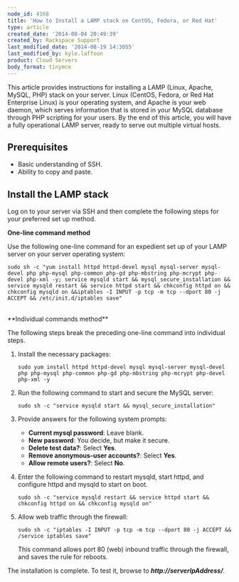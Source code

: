 ```yaml
---
node_id: 4168
title: 'How to Install a LAMP stack on CentOS, Fedora, or Red Hat'
type: article
created_date: '2014-08-04 20:49:39'
created_by: Rackspace Support
last_modified_date: '2014-08-19 14:3055'
last_modified_by: kyle.laffoon
product: Cloud Servers
body_format: tinymce
---
```


This article provides instructions for installing a LAMP (Linux, Apache,
MySQL, PHP) stack on your server. Linux (CentOS, Fedora, or Red Hat
Enterprise Linux) is your operating system, and Apache is your web
daemon, which serves information that is stored in your MySQL database
through PHP scripting for your users. By the end of this article, you
will have a fully operational LAMP server, ready to serve out multiple
virtual hosts.

Prerequisites
-------------

-   Basic understanding of SSH.
-   Ability to copy and paste.

Install the LAMP stack
----------------------

Log on to your server via SSH and then complete the following steps for
your preferred set up method.

**One-line command method**

Use the following one-line command for an expedient set up of your LAMP
server on your server operating system:

    sudo sh -c "yum install httpd httpd-devel mysql mysql-server mysql-devel php php-mysql php-common php-gd php-mbstring php-mcrypt php-devel php-xml -y; service mysqld start && mysql_secure_installation && service mysqld restart && service httpd start && chkconfig httpd on && chkconfig mysqld on &&iptables -I INPUT -p tcp -m tcp --dport 80 -j ACCEPT && /etc/init.d/iptables save"

<br>
**Individual commands method**

The following steps break the preceding one-line command into individual
steps.

1.  Install the necessary packages:

        sudo yum install httpd httpd-devel mysql mysql-server mysql-devel php php-mysql php-common php-gd php-mbstring php-mcrypt php-devel php-xml -y

2.  Run the following command to start and secure the MySQL server:

        sudo sh -c "service mysqld start && mysql_secure_installation"

3.  Provide answers for the following system prompts:

    -   **Current mysql password**: Leave blank.
    -   **New password**: You decide, but make it secure.
    -   **Delete test data?**: Select **Yes**.
    -   **Remove anonymous-user accounts?**: Select **Yes**.
    -   **Allow remote users?**: Select **No**.

4.  Enter the following command to restart mysqld, start httpd, and
    configure httpd and mysqld to start on boot.

        sudo sh -c "service mysqld restart && service httpd start && chkconfig httpd on && chkconfig mysqld on"

5.  Allow web traffic through the firewall:

        sudo sh -c "iptables -I INPUT -p tcp -m tcp --dport 80 -j ACCEPT && /service iptables save"

    This command allows port 80 (web) inbound traffic through the
    firewall, and saves the rule for reboots.

The installation is complete. To test it, browse to
***http://serverIpAddress/***.

 

 

